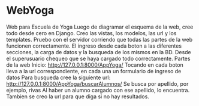 # WebYoga
Web para Escuela de Yoga 
Luego de diagramar el esquema de la web, cree todo desde cero en Django.
Creo las vistas, los modelos, las url y los templates.
Pruebo con el servidor corriendo que todas las partes de la web funcionen correctamente.
El ingreso desde cada boton a las diferentes secciones, la carga de datos y la busqueda de los mismos en la BD.
Desde el superusuario chequeo que se haya cargado todo correctamente.
Partes de la web
Inicio: http://127.0.0.1:8000/AppYoga/
Tocando en cada boton lleva a la url correspondiente, en cada una un formulario de ingreso de datos
Para busqueda cree la siguiente url: http://127.0.0.1:8000/AppYoga/buscarAlumnos/
Se busca por apellido, por ejemplo, rivas
Al haber un alumno cargado con ese apellido, lo encuentra. Tambien se creo la url para que diga si no hay resultados. 